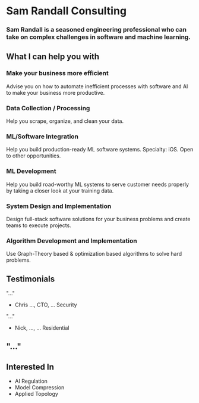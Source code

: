 # Sam Randall Consulting
### Sam Randall is a seasoned engineering professional who can take on complex challenges in software and machine learning.

## What I can help you with
### Make your business more efficient

Advise you on how to automate inefficient processes with software and AI to make your business more productive.

### Data Collection / Processing
Help you scrape, organize, and clean your data.
### ML/Software Integration
Help you build production-ready ML software systems.
Specialty: iOS. Open to other opportunities.
### ML Development
Help you build road-worthy ML systems to serve customer needs properly by taking a closer look at your training data.
### System Design and Implementation
Design full-stack software solutions for your business problems and create teams to execute projects.
### Algorithm Development and Implementation
Use Graph-Theory based & optimization based algorithms to solve hard problems.

## Testimonials

"..."
- Chris ..., CTO, ... Security

"..."
- Nick, ..., ... Residential

"..."
- 

## Interested In
- AI Regulation
- Model Compression
- Applied Topology



